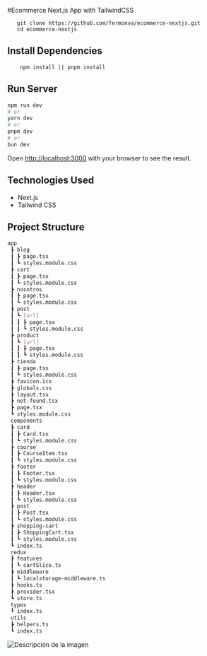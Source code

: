 #Ecommerce Next.js App with TailwindCSS

```
   git clone https://github.com/fermonva/ecommerce-nextjs.git
   cd ecommerce-nextjs
```

## Install Dependencies
```
    npm install || pnpm install
```

## Run Server

```bash
npm run dev
# or
yarn dev
# or
pnpm dev
# or
bun dev
```

Open [http://localhost:3000](http://localhost:3000) with your browser to see the result.

## Technologies Used

- Next.js
- Tailwind CSS

## Project Structure

```bash
app
 ┣ blog
 ┃ ┣ page.tsx
 ┃ ┗ styles.module.css
 ┣ cart
 ┃ ┣ page.tsx
 ┃ ┗ styles.module.css
 ┣ nosotros
 ┃ ┣ page.tsx
 ┃ ┗ styles.module.css
 ┣ post
 ┃ ┗ [url]
 ┃ ┃ ┣ page.tsx
 ┃ ┃ ┗ styles.module.css
 ┣ product
 ┃ ┗ [url]
 ┃ ┃ ┣ page.tsx
 ┃ ┃ ┗ styles.module.css
 ┣ tienda
 ┃ ┣ page.tsx
 ┃ ┗ styles.module.css
 ┣ favicon.ico
 ┣ globals.css
 ┣ layout.tsx
 ┣ not-found.tsx
 ┣ page.tsx
 ┗ styles.module.css
 components
 ┣ card
 ┃ ┣ Card.tsx
 ┃ ┗ styles.module.css
 ┣ course
 ┃ ┣ CourseItem.tsx
 ┃ ┗ styles.module.css
 ┣ footer
 ┃ ┣ Footer.tsx
 ┃ ┗ styles.module.css
 ┣ header
 ┃ ┣ Header.tsx
 ┃ ┗ styles.module.css
 ┣ post
 ┃ ┣ Post.tsx
 ┃ ┗ styles.module.css
 ┣ shopping-cart
 ┃ ┣ ShoppingCart.tsx
 ┃ ┗ styles.module.css
 ┗ index.ts
 redux
 ┣ features
 ┃ ┗ cartSlice.ts
 ┣ middleware
 ┃ ┗ localstorage-middleware.ts
 ┣ hooks.ts
 ┣ provider.tsx
 ┗ store.ts
 types
 ┗ index.ts
 utils
 ┣ helpers.ts
 ┗ index.ts
 ```

 <image src="./public/img/guitar.jpeg" alt="Descripción de la imagen">